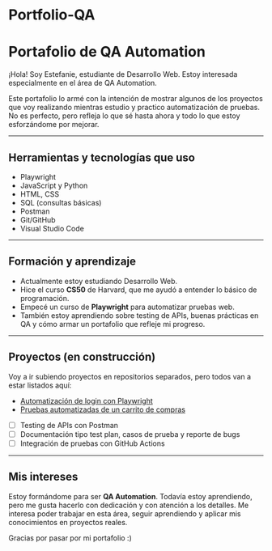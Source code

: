 # Portfolio-QA
# Portafolio de QA Automation

¡Hola! Soy Estefanie, estudiante de Desarrollo Web. Estoy interesada especialmente en el área de QA Automation. 

Este portafolio lo armé con la intención de mostrar algunos de los proyectos que voy realizando mientras estudio y practico automatización de pruebas. No es perfecto, pero refleja lo que sé hasta ahora y todo lo que estoy esforzándome por mejorar.

---

## Herramientas y tecnologías que uso

- Playwright 
- JavaScript y Python 
- HTML, CSS
- SQL (consultas básicas)
- Postman
- Git/GitHub
- Visual Studio Code

---

## Formación y aprendizaje

- Actualmente estoy estudiando Desarrollo Web.
- Hice el curso **CS50** de Harvard, que me ayudó a entender lo básico de programación.
- Empecé un curso de **Playwright** para automatizar pruebas web.
- También estoy aprendiendo sobre testing de APIs, buenas prácticas en QA y cómo armar un portafolio que refleje mi progreso.

---

## Proyectos (en construcción)

Voy a ir subiendo proyectos en repositorios separados, pero todos van a estar listados aquí:

- [Automatización de login con Playwright](https://github.com/Estefany3/login-test-playwright)
- [Pruebas automatizadas de un carrito de compras](https://github.com/Estefany3/carrito-playwright)
- [ ] Testing de APIs con Postman
- [ ] Documentación tipo test plan, casos de prueba y reporte de bugs
- [ ] Integración de pruebas con GitHub Actions

---

## Mis intereses

Estoy formándome para ser **QA Automation**.
Todavía estoy aprendiendo, pero me gusta hacerlo con dedicación y con atención a los detalles. Me interesa poder trabajar en esta área, seguir aprendiendo y aplicar mis conocimientos en proyectos reales.

Gracias por pasar por mi portafolio :)
